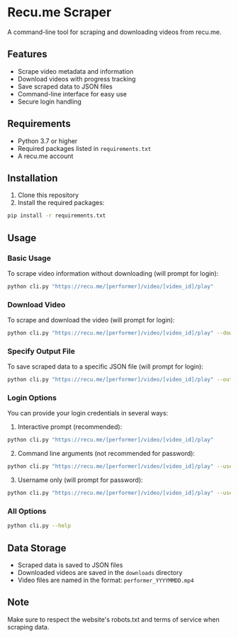 # Recu.me Scraper

A command-line tool for scraping and downloading videos from recu.me.

## Features

- Scrape video metadata and information
- Download videos with progress tracking
- Save scraped data to JSON files
- Command-line interface for easy use
- Secure login handling

## Requirements

- Python 3.7 or higher
- Required packages listed in `requirements.txt`
- A recu.me account

## Installation

1. Clone this repository
2. Install the required packages:
```bash
pip install -r requirements.txt
```

## Usage

### Basic Usage

To scrape video information without downloading (will prompt for login):
```bash
python cli.py "https://recu.me/[performer]/video/[video_id]/play"
```

### Download Video

To scrape and download the video (will prompt for login):
```bash
python cli.py "https://recu.me/[performer]/video/[video_id]/play" --download
```

### Specify Output File

To save scraped data to a specific JSON file (will prompt for login):
```bash
python cli.py "https://recu.me/[performer]/video/[video_id]/play" --output "my_data.json"
```

### Login Options

You can provide your login credentials in several ways:

1. Interactive prompt (recommended):
```bash
python cli.py "https://recu.me/[performer]/video/[video_id]/play"
```

2. Command line arguments (not recommended for password):
```bash
python cli.py "https://recu.me/[performer]/video/[video_id]/play" --username "your_username" --password "your_password"
```

3. Username only (will prompt for password):
```bash
python cli.py "https://recu.me/[performer]/video/[video_id]/play" --username "your_username"
```

### All Options

```bash
python cli.py --help
```

## Data Storage

- Scraped data is saved to JSON files
- Downloaded videos are saved in the `downloads` directory
- Video files are named in the format: `performer_YYYYMMDD.mp4`

## Note

Make sure to respect the website's robots.txt and terms of service when scraping data. 
